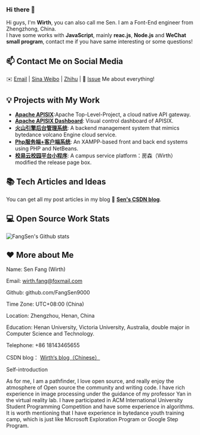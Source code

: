 ### Hi there 👋

<!--
**FangSen9000/FangSen9000** is a ✨ _special_ ✨ repository because its `README.md` (this file) appears on your GitHub profile.

Here are some ideas to get you started:

- 🔭 I’m currently working on ...
- 🌱 I’m currently learning ...
- 👯 I’m looking to collaborate on ...
- 🤔 I’m looking for help with ...
- 💬 Ask me about ...
- 📫 How to reach me: ...
- 😄 Pronouns: ...
- ⚡ Fun fact: ...
-->



Hi guys, I'm **Wirth**, you can also call me Sen. I am a Font-End engineer from Zhengzhong, China.   
I have some works with **JavaScript**, mainly **reac.js**, **Node.js** and **WeChat small program**, contact me if you have same interesting or some questions!

## 📫 Contact Me on Social Media

 ✉️ [Email](mailto:wirth.fang@foxmail.com) | [Sina Weibo][0] | [Zhihu][1] | 💬 [Issue](https://github.com/FangSen9000/FangSen9000/issues) Me about everything!

## 💡 Projects with My Work

- [**Apache APISIX**](https://github.com/apache/apisix):Apache Top-Level-Project, a cloud native API gateway.
- [**Apache APISIX Dashboard**](https://github.com/apache/apisix-dashboard): Visual control dashboard of APISIX.
- [**火山引擎后台管理系统**](https://github.com/FangSen9000/team1730): A backend management system that mimics bytedance volcano Engine cloud service.
- [**Php服务端+客户端系统**](https://github.com/FangSen9000/Php-system): An XAMPP-based front and back end systems using PHP and NetBeans.
- [**校易云校园平台小程序**](https://github.com/FangSen9000/xiaoyiyun): A campus service platform：房森（Wirth） modified the release page box.
## 📚 Tech Articles and Ideas 

You can get all my post articles in my blog 📝 [**Sen's CSDN blog**](https://blog.csdn.net/m0_50854494?type=blog). 
 
## 💻 Open Source Work Stats

![FangSen's Github stats](https://github-readme-stats.vercel.app/api?username=FangSen9000&show_icons=true)

## ❤️ More about Me

Name: 				              Sen Fang (Wirth)

Email: 				             wirth.fang@foxmail.com

Github: 			             github.com/FangSen9000

Time Zone: 			          UTC+08:00 (China)

Location: 			           Zhengzhou, Henan, China

Education:              Henan University, Victoria University, Australia, double major in                         
                        Computer Science and Technology.

Telephone:              +86 18143465655

CSDN blog：             [Wirth‘s blog（Chinese）][2]                 

Self-introduction

As for me, I am a pathfinder, I love open source, and really enjoy the atmosphere of Open source the community and writing code. I have rich experience in image processing under the guidance of my professor Yan in the virtual reality lab. I have participated in ACM International University Student Programming Competition and have some experience in algorithms. It is worth mentioning that I have experience in bytedance youth training camp, which is just like Microsoft Exploration Program or Google Step Program. 


[0]: https://weibo.com/u/7529631649
[1]: https://www.zhihu.com/people/ao-gu-si-du-1-15
[2]: https://blog.csdn.net/m0_50854494?type=blog

